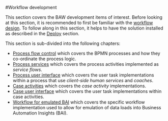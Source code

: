 #Workflow development

This section covers the BAW development items of interest. Before looking at this section, it is recommended to first be familiar with the [workflow design](../design/workflow.md). To follow along in this section, it helps to have the solution installed as described in the [Deploy](../showtime/deploy-solution.md) section.

This section is sub-divided into the following chapters:

- [Process flow control](./process-flow-control.md) which covers the BPMN processes and how they co-ordinate the process logic.
- [Process services](./process-services.md) which covers the process activities implemented as *service flows*.
- [Process user interface](./process-user-interface.md) which covers the user task implementations within a process that use *client-side human services* and *coaches*.
- [Case activities](./case-activities.md) which covers the *case activity* implementations.
- [Case user interface](./case-user-interface.md) which covers the user task implementations within case activities.
- [Workflow for emulated BAI](./bai-emulated-workflow.md) which covers the specific workflow implementation used to allow for emulation of data loads into Business Automation Insights (BAI).
